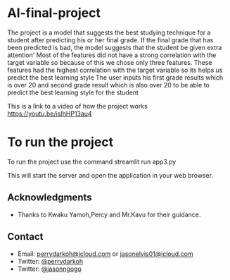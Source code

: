 # AI-final-project
The project is a model that suggests the best studying technique for a student after predicting his or her final grade. If the final grade that has been predicted is bad, the model suggests that the student be given extra attention'
Most of the features did not have a strong correlation with the target variable so because of this we chose only three features. These features had the highest correlation with the target variable so its helps us predict the best learning style
The user inputs his first grade results which is over 20 and second grade result which is also over 20 to be able to predict the best learning style for the student

This is a link to a video of how the project works https://youtu.be/isIhHP13au4

# To run the project
To run the project use the command streamlit run app3.py

This will start the server and open the application in your web browser.

## Acknowledgments

- Thanks to Kwaku Yamoh,Percy and Mr.Kavu for their guidance.


## Contact

- Email: perrydarkoh@icloud.com or jasonelvis01@icloud.com
- Twitter: [@perrydarkoh](https://twitter.com/perrydarkoh)
- Twitter: [@jasonngogo](https://twitter.com/jasonngogo)

